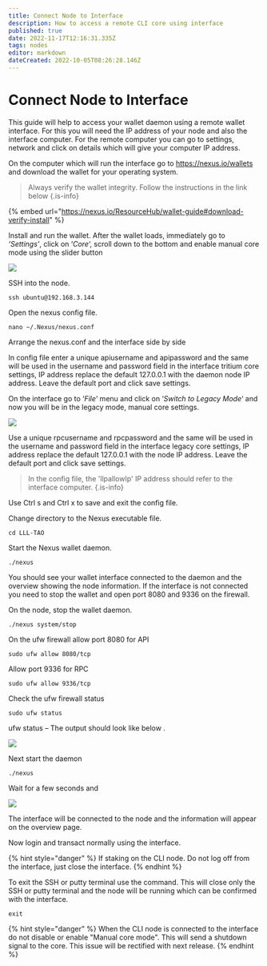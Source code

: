 ```yaml
---
title: Connect Node to Interface
description: How to access a remote CLI core using interface
published: true
date: 2022-11-17T12:16:31.335Z
tags: nodes
editor: markdown
dateCreated: 2022-10-05T08:26:28.146Z
---
```


# Connect Node to Interface

This guide will help to access your wallet daemon using a remote wallet interface. For this you will need the IP address of your node and also the interface computer. For the remote computer you can go to settings, network and click on details which will give your computer IP address.

On the computer which will run the interface go to [https://](https://crypto.nexus.io/wallet)[nexus.io/wallets](https://nexus.io/wallets) and download the wallet for your operating system.


> Always verify the wallet integrity. Follow the instructions in the link below
{.is-info}

{% embed url="https://nexus.io/ResourceHub/wallet-guide#download-verify-install" %}

Install and run the wallet. After the wallet loads, immediately go to _‘Settings’_, click on ‘_Core_‘, scroll down to the bottom and enable manual core mode using the slider button

![](https://thedigitalfuture.net/wp-content/uploads/2020/12/RPI-Interface1.png)

SSH into the node.

```
ssh ubuntu@192.168.3.144
```

Open the nexus config file.

```
nano ~/.Nexus/nexus.conf
```

Arrange the nexus.conf and the interface side by side

In config file enter a unique apiusername and apipassword and the same will be used in the username and password field in the interface tritium core settings, IP address replace the default 127.0.0.1 with the daemon node IP address. Leave the default port and click save settings.

On the interface go to ‘_File_‘ menu and click on ‘_Switch to Legacy Mode_‘ and now you will be in the legacy mode, manual core settings.

![](https://thedigitalfuture.net/wp-content/uploads/2020/12/RPI-Interface2.png)

Use a unique rpcusername and rpcpassword and the same will be used in the username and password field in the interface legacy core settings, IP address replace the default 127.0.0.1 with the node IP address. Leave the default port and click save settings.


> In the config file, the 'llpallowIp' IP address should refer to the interface computer.
{.is-info}



Use Ctrl s and Ctrl x to save and exit the config file.

Change directory to the Nexus executable file.

```
cd LLL-TAO
```

Start the Nexus wallet daemon.

```
./nexus
```

You should see your wallet interface connected to the daemon and the overview showing the node information. If the interface is not connected you need to stop the wallet and open port 8080 and 9336 on the firewall.

On the node, stop the wallet daemon.

```
./nexus system/stop
```

On the ufw firewall allow port 8080 for API

```
sudo ufw allow 8080/tcp
```

Allow port 9336 for RPC

```
sudo ufw allow 9336/tcp
```

Check the ufw firewall status

```
sudo ufw status
```

ufw status – The output should look like below .

![](https://thedigitalfuture.net/wp-content/uploads/2020/12/RPI-ufw.png)

Next start the daemon

```
./nexus
```

Wait for a few seconds and

![](https://thedigitalfuture.net/wp-content/uploads/2020/12/RPI-Sync.png)

The interface will be connected to the node and the information will appear on the overview page.

Now login and transact normally using the interface.

{% hint style="danger" %}
If staking on the CLI node. Do not log off from the interface, just close the interface.
{% endhint %}

To exit the SSH or putty terminal use the command. This will close only the SSH or putty terminal and the node will be running which can be confirmed with the interface.

```
exit
```

{% hint style="danger" %}
When the CLI node is connected to the interface do not disable or enable "Manual core mode". This will send a shutdown signal to the core. This issue will be rectified with next release.
{% endhint %}
